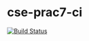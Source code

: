 # cse-prac7-ci 
[![Build Status](https://travis-ci.com/GUCCIFER/cse-prac7-ci.svg?branch=master)](https://travis-ci.com/GUCCIFER/cse-prac7-ci)
